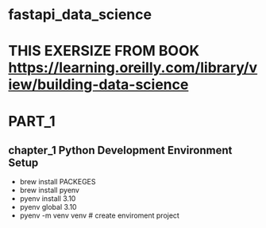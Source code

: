 # fastapi_data_science

# THIS EXERSIZE FROM BOOK https://learning.oreilly.com/library/view/building-data-science

# PART_1
## chapter_1 Python Development Environment Setup
* brew install PACKEGES
* brew install pyenv
* pyenv install 3.10
* pyenv global 3.10
* pyenv -m venv venv # create enviroment project
